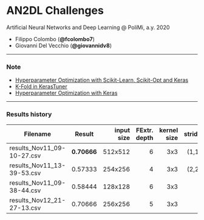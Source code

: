 # AN2DL Challenges
Artificial Neural Networks and Deep Learning @ PoliMi, a.y. 2020

- Filippo Colombo (**@fcolombo7**)
- Giovanni Del Vecchio (**@giovannidv8**)

---
### Note
* [Hyperparameter Optimization with Scikit-Learn, Scikit-Opt and Keras](https://towardsdatascience.com/hyperparameter-optimization-with-scikit-learn-scikit-opt-and-keras-f13367f3e796)
* [K-Fold in KerasTuner](https://mc.ai/how-to-do-cross-validation-in-keras-tuner/) 
* [Hyperparameter Optimization with Keras](https://towardsdatascience.com/hyperparameter-optimization-with-keras-b82e6364ca53)
---

### Results history

| Filename      | Result        | input size  | FExtr. depth | kernel size | stride | Class. HiddenLayer | Class. units | DropOut | L2 |
| ------------- |:-------------:| -----------:|-------------:|------------:|-------:|-------------------:|-------------:|--------:|---:|
| results_Nov11_09-10-27.csv | **0.70666** | 512x512 | 6 | 3x3 | (1,1) | 1 | 256 | - | - |
| results_Nov11_13-39-53.csv | 0.57333| 254x256 | 4 | 3x3 | (2,2) | 2 | 128 | 0.2 | 0.001 |
| results_Nov11_09-38-44.csv | 0.58444| 128x128 | 6 | 3x3 | 1 | 3 | 64 | - | - |
| results_Nov12_21-27-13.csv | 0.70666 | 256x256 | 5 | 3x3 | 1 | 1 | 512 | 0.2 | 0.001 |

